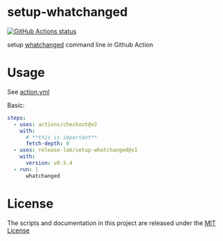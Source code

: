 # setup-whatchanged

[![GitHub Actions status](https://github.com/release-lab/setup-whatchanged/workflows/ci/badge.svg?branch=master)](https://github.com/release-lab/setup-whatchanged/actions)

setup [whatchanged](https://github.com/release-lab/whatchanged) command line in
Github Action

# Usage

See [action.yml](action.yml)

Basic:

```yaml
steps:
  - uses: actions/checkout@v2
    with:
      # **this is important**
      fetch-depth: 0
  - uses: release-lab/setup-whatchanged@v1
    with:
      version: v0.5.4
  - run: |
      whatchanged
```

# License

The scripts and documentation in this project are released under the
[MIT License](LICENSE)
